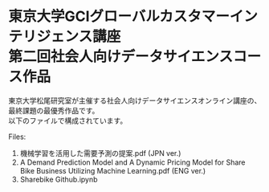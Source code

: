 <h1>東京大学GCIグローバルカスタマーインテリジェンス講座<br>第二回社会人向けデータサイエンスコース作品</h1>

東京大学松尾研究室が主催する社会人向けデータサイエンスオンライン講座の、最終課題の最優秀作品です。<br>
以下のファイルで構成されています。<br>
<p>Files:</p>
<ol>
  <li>機械学習を活用した需要予測の提案.pdf (JPN ver.)</li>
  <li>A Demand Prediction Model and A Dynamic Pricing Model for Share Bike Business Utilizing Machine Learning.pdf (ENG ver.)</li>
  <li>Sharebike Github.ipynb</li>
</ol>
